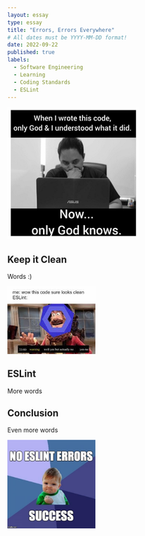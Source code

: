 ```yaml
---
layout: essay
type: essay
title: "Errors, Errors Everywhere"
# All dates must be YYYY-MM-DD format!
date: 2022-09-22
published: true
labels:
  - Software Engineering
  - Learning
  - Coding Standards
  - ESLint
---
```


<div class="text-center p-4">
  <img width="300px" img class="img-fluid" src="../img/standards/god.jpg">
</div>

## Keep it Clean

Words :)

<img width="200px" class="rounded float-start pe-4" src="../img/standards/clean.jfif">

## ESLint

More words

## Conclusion

Even more words

<img width="200px" class="rounded float-start pe-4" src="../img/standards/success.jpeg">